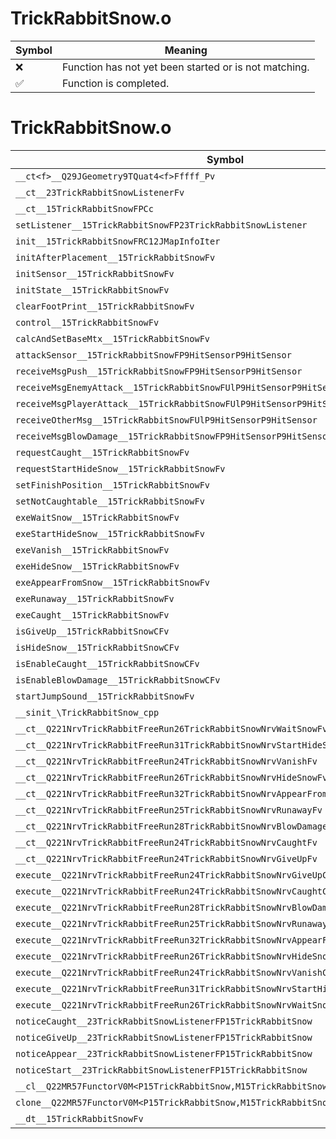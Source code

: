 # TrickRabbitSnow.o
| Symbol | Meaning 
| ------------- | ------------- 
| :x: | Function has not yet been started or is not matching. 
| :white_check_mark: | Function is completed. 


# TrickRabbitSnow.o
| Symbol | Decompiled? |
| ------------- | ------------- |
| `__ct<f>__Q29JGeometry9TQuat4<f>Fffff_Pv` | :x: |
| `__ct__23TrickRabbitSnowListenerFv` | :x: |
| `__ct__15TrickRabbitSnowFPCc` | :x: |
| `setListener__15TrickRabbitSnowFP23TrickRabbitSnowListener` | :x: |
| `init__15TrickRabbitSnowFRC12JMapInfoIter` | :x: |
| `initAfterPlacement__15TrickRabbitSnowFv` | :x: |
| `initSensor__15TrickRabbitSnowFv` | :x: |
| `initState__15TrickRabbitSnowFv` | :x: |
| `clearFootPrint__15TrickRabbitSnowFv` | :x: |
| `control__15TrickRabbitSnowFv` | :x: |
| `calcAndSetBaseMtx__15TrickRabbitSnowFv` | :x: |
| `attackSensor__15TrickRabbitSnowFP9HitSensorP9HitSensor` | :x: |
| `receiveMsgPush__15TrickRabbitSnowFP9HitSensorP9HitSensor` | :x: |
| `receiveMsgEnemyAttack__15TrickRabbitSnowFUlP9HitSensorP9HitSensor` | :x: |
| `receiveMsgPlayerAttack__15TrickRabbitSnowFUlP9HitSensorP9HitSensor` | :x: |
| `receiveOtherMsg__15TrickRabbitSnowFUlP9HitSensorP9HitSensor` | :x: |
| `receiveMsgBlowDamage__15TrickRabbitSnowFP9HitSensorP9HitSensor` | :x: |
| `requestCaught__15TrickRabbitSnowFv` | :x: |
| `requestStartHideSnow__15TrickRabbitSnowFv` | :x: |
| `setFinishPosition__15TrickRabbitSnowFv` | :x: |
| `setNotCaughtable__15TrickRabbitSnowFv` | :x: |
| `exeWaitSnow__15TrickRabbitSnowFv` | :x: |
| `exeStartHideSnow__15TrickRabbitSnowFv` | :x: |
| `exeVanish__15TrickRabbitSnowFv` | :x: |
| `exeHideSnow__15TrickRabbitSnowFv` | :x: |
| `exeAppearFromSnow__15TrickRabbitSnowFv` | :x: |
| `exeRunaway__15TrickRabbitSnowFv` | :x: |
| `exeCaught__15TrickRabbitSnowFv` | :x: |
| `isGiveUp__15TrickRabbitSnowCFv` | :x: |
| `isHideSnow__15TrickRabbitSnowCFv` | :x: |
| `isEnableCaught__15TrickRabbitSnowCFv` | :x: |
| `isEnableBlowDamage__15TrickRabbitSnowCFv` | :x: |
| `startJumpSound__15TrickRabbitSnowFv` | :x: |
| `__sinit_\TrickRabbitSnow_cpp` | :x: |
| `__ct__Q221NrvTrickRabbitFreeRun26TrickRabbitSnowNrvWaitSnowFv` | :x: |
| `__ct__Q221NrvTrickRabbitFreeRun31TrickRabbitSnowNrvStartHideSnowFv` | :x: |
| `__ct__Q221NrvTrickRabbitFreeRun24TrickRabbitSnowNrvVanishFv` | :x: |
| `__ct__Q221NrvTrickRabbitFreeRun26TrickRabbitSnowNrvHideSnowFv` | :x: |
| `__ct__Q221NrvTrickRabbitFreeRun32TrickRabbitSnowNrvAppearFromSnowFv` | :x: |
| `__ct__Q221NrvTrickRabbitFreeRun25TrickRabbitSnowNrvRunawayFv` | :x: |
| `__ct__Q221NrvTrickRabbitFreeRun28TrickRabbitSnowNrvBlowDamageFv` | :x: |
| `__ct__Q221NrvTrickRabbitFreeRun24TrickRabbitSnowNrvCaughtFv` | :x: |
| `__ct__Q221NrvTrickRabbitFreeRun24TrickRabbitSnowNrvGiveUpFv` | :x: |
| `execute__Q221NrvTrickRabbitFreeRun24TrickRabbitSnowNrvGiveUpCFP5Spine` | :x: |
| `execute__Q221NrvTrickRabbitFreeRun24TrickRabbitSnowNrvCaughtCFP5Spine` | :x: |
| `execute__Q221NrvTrickRabbitFreeRun28TrickRabbitSnowNrvBlowDamageCFP5Spine` | :x: |
| `execute__Q221NrvTrickRabbitFreeRun25TrickRabbitSnowNrvRunawayCFP5Spine` | :x: |
| `execute__Q221NrvTrickRabbitFreeRun32TrickRabbitSnowNrvAppearFromSnowCFP5Spine` | :x: |
| `execute__Q221NrvTrickRabbitFreeRun26TrickRabbitSnowNrvHideSnowCFP5Spine` | :x: |
| `execute__Q221NrvTrickRabbitFreeRun24TrickRabbitSnowNrvVanishCFP5Spine` | :x: |
| `execute__Q221NrvTrickRabbitFreeRun31TrickRabbitSnowNrvStartHideSnowCFP5Spine` | :x: |
| `execute__Q221NrvTrickRabbitFreeRun26TrickRabbitSnowNrvWaitSnowCFP5Spine` | :x: |
| `noticeCaught__23TrickRabbitSnowListenerFP15TrickRabbitSnow` | :x: |
| `noticeGiveUp__23TrickRabbitSnowListenerFP15TrickRabbitSnow` | :x: |
| `noticeAppear__23TrickRabbitSnowListenerFP15TrickRabbitSnow` | :x: |
| `noticeStart__23TrickRabbitSnowListenerFP15TrickRabbitSnow` | :x: |
| `__cl__Q22MR57FunctorV0M<P15TrickRabbitSnow,M15TrickRabbitSnowFPCvPv_v>CFv` | :x: |
| `clone__Q22MR57FunctorV0M<P15TrickRabbitSnow,M15TrickRabbitSnowFPCvPv_v>CFP7JKRHeap` | :x: |
| `__dt__15TrickRabbitSnowFv` | :x: |
